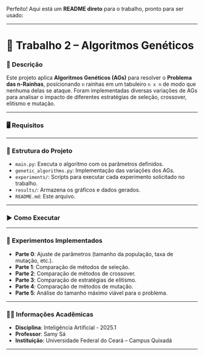 Perfeito! Aqui está um **README direto** para o trabalho, pronto para ser usado:

---

# 🧬 Trabalho 2 – Algoritmos Genéticos

### 📖 Descrição

Este projeto aplica **Algoritmos Genéticos (AGs)** para resolver o **Problema das n-Rainhas**, posicionando `n` rainhas em um tabuleiro `n x n` de modo que nenhuma delas se ataque. Foram implementadas diversas variações de AGs para analisar o impacto de diferentes estratégias de seleção, crossover, elitismo e mutação.

---

### 🖥️ Requisitos


---

### 📂 Estrutura do Projeto

* `main.py`: Executa o algoritmo com os parâmetros definidos.
* `genetic_algorithms.py`: Implementação das variações dos AGs.
* `experiments/`: Scripts para executar cada experimento solicitado no trabalho.
* `results/`: Armazena os gráficos e dados gerados.
* `README.md`: Este arquivo.

---

### ▶️ Como Executar


---

### 🧪 Experimentos Implementados

* **Parte 0**: Ajuste de parâmetros (tamanho da população, taxa de mutação, etc.).
* **Parte 1**: Comparação de métodos de seleção.
* **Parte 2**: Comparação de métodos de crossover.
* **Parte 3**: Comparação de estratégias de elitismo.
* **Parte 4**: Comparação de métodos de mutação.
* **Parte 5**: Análise do tamanho máximo viável para o problema.

---

### 👨‍🏫 Informações Acadêmicas

* **Disciplina**: Inteligência Artificial - 2025.1
* **Professor**: Samy Sá
* **Instituição**: Universidade Federal do Ceará – Campus Quixadá

---

